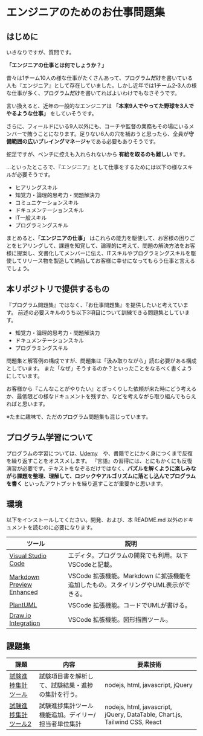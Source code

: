 # エンジニアのためのお仕事問題集

## はじめに

いきなりですが、質問です。

**「エンジニアの仕事とは何でしょうか？」**

昔々は1チーム10人の様な仕事がたくさんあって、プログラム**だけ**を書いている人も『エンジニア』として存在していました。しかし近年では1チーム2-3人の様な仕事が多く、プログラム**だけ**を書いてればよいわけでもなさそうです。

言い換えると、近年の一般的なエンジニアは **「本来9人でやってた野球を3人でやるような仕事」** をしていそうです。

さらに、フィールドにいる9人以外にも、コーチや監督の業務もその場にいるメンバーで賄うことになります。足りない6人の穴を補おうと思ったら、全員が**守備範囲の広いプレイングマネージャ**である必要もありそうです。

蛇足ですが、ベンチに控えも入れられないから **有給を取るのも難しい** です。

…といったところで、『エンジニア』として仕事をするためには以下の様なスキルが必要そうです。

- ヒアリングスキル
- 知覚力・論理的思考力・問題解決力
- コミュニケーションスキル
- ドキュメンテーションスキル
- IT一般スキル
- プログラミングスキル

まとめると、**「エンジニアの仕事」** はこれらの能力を駆使して、お客様の困りごとをヒアリングして、課題を知覚して、論理的に考えて、問題の解決方法をお客様に提案し、文書化してメンバーに伝え、ITスキルやプログラミングスキルを駆使してリリース物を製造して納品してお客様に幸せになってもらう仕事と言えるでしょう。


## 本リポジトリで提供するもの

『プログラム問題集』ではなく、『お仕事問題集』を提供したいと考えています。
前述の必要スキルのうち以下3項目について訓練できる問題集としています。

- 知覚力・論理的思考力・問題解決力
- ドキュメンテーションスキル
- プログラミングスキル

問題集と解答例の構成ですが、問題集は「汲み取りながら」読む必要がある構成としています。
また「なぜ」そうするのか？といったことをなるべく書くようにしています。

お客様から『こんなことがやりたい』とざっくりした依頼が来た時にどう考えるか、最低限どの様なドキュメントを残すか、などを考えながら取り組んでもらえればと思います。

※たまに趣味で、ただのプログラム問題集も混じっています。


## プログラム学習について

プログラムの学習については、[Udemy](https://www.udemy.com/ja/courses/it-and-software/)　や、書籍でとにかく身につくまで反復を繰り返すことをオススメします。
『言語』の習得には、とにもかくにも反復演習が必要です。テキストをなぞるだけではなく、**パズルを解くように楽しみながら課題を整理、理解して、ロジックやアルゴリズムに落とし込んでプログラムを書く** といったアウトプットを繰り返すことが重要かと思います。


## 環境

以下をインストールしてください。開発、および、本 README.md 以外のドキュメントを読むのに必要になります。

|ツール   |説明   |
|---|---|
|[Visual Studio Code](https://code.visualstudio.com/download)   |エディタ。プログラムの開発でも利用。以下VSCodeと記載。|
|[Markdown Preview Enhanced](https://marketplace.visualstudio.com/items?itemName=shd101wyy.markdown-preview-enhanced)|VSCode 拡張機能。Markdown に拡張機能を追加したもの。スタイリングやUML表示ができる。 |
|[PlantUML](https://marketplace.visualstudio.com/items?itemName=jebbs.plantuml) |VSCode 拡張機能。コードでUMLが書ける。 |
|[Draw.io Integration](https://marketplace.visualstudio.com/items?itemName=hediet.vscode-drawio)| VSCode 拡張機能。図形描画ツール。 |


## 課題集

|課題|内容|要素技術|
|---|---|---|
|[試験進捗集計ツール](./01_%E8%A9%A6%E9%A8%93%E7%B5%90%E6%9E%9C%E9%9B%86%E8%A8%88%E3%83%84%E3%83%BC%E3%83%AB/)   |試験項目書を解析して、試験結果・進捗の集計を行う。|nodejs, html, javascript, jQuery
|[試験進捗集計ツール2](./02_%E8%A9%A6%E9%A8%93%E7%B5%90%E6%9E%9C%E9%9B%86%E8%A8%88%E3%83%84%E3%83%BC%E3%83%AB2/)   |試験進捗集計ツール機能追加。デイリー/担当者単位集計|nodejs, html, javascript, jQuery, DataTable, Chart.js, Tailwind CSS, React
